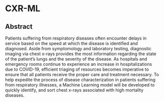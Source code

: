 # CXR-ML

## Abstract
Patients suffering from respiratory diseases often encounter delays in 
service based on the speed at which the disease is identified and diagnosed. Aside 
from symptomology and laboratory testing, diagnostic imaging via chest x-rays 
provides the most information regarding the state of the patient’s lungs and the 
severity of the disease. As hospitals and emergency rooms continue to experience 
an increase in hospitalizations due to COVID-19, efficient triaging of resources 
becomes imperative to ensure that all patients receive the proper care and 
treatment necessary. To help expedite the process of disease characterization in 
patients suffering from respiratory illnesses, a Machine Learning model will be 
developed to quickly identify, and sort chest x-rays associated with high mortality 
diseases.  